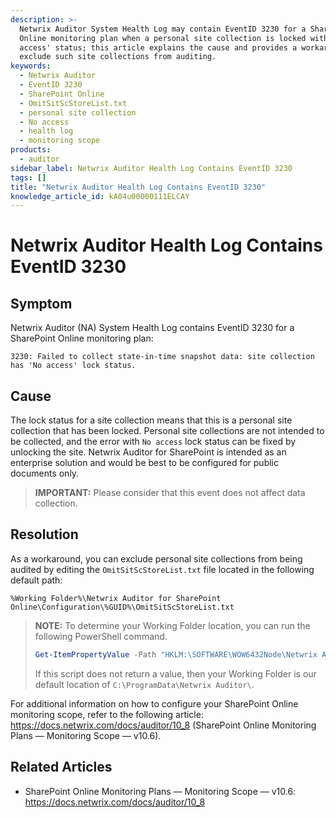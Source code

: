 ```yaml
---
description: >-
  Netwrix Auditor System Health Log may contain EventID 3230 for a SharePoint
  Online monitoring plan when a personal site collection is locked with a 'No
  access' status; this article explains the cause and provides a workaround to
  exclude such site collections from auditing.
keywords:
  - Netwrix Auditor
  - EventID 3230
  - SharePoint Online
  - OmitSitScStoreList.txt
  - personal site collection
  - No access
  - health log
  - monitoring scope
products:
  - auditor
sidebar_label: Netwrix Auditor Health Log Contains EventID 3230
tags: []
title: "Netwrix Auditor Health Log Contains EventID 3230"
knowledge_article_id: kA04u00000111ELCAY
---
```


# Netwrix Auditor Health Log Contains EventID 3230

## Symptom

Netwrix Auditor (NA) System Health Log contains EventID 3230 for a SharePoint Online monitoring plan:

```text
3230: Failed to collect state‑in‑time snapshot data: site collection has 'No access' lock status.
```

## Cause

The lock status for a site collection means that this is a personal site collection that has been locked. Personal site collections are not intended to be collected, and the error with `No access` lock status can be fixed by unlocking the site. Netwrix Auditor for SharePoint is intended as an enterprise solution and would be best to be configured for public documents only.

> **IMPORTANT:** Please consider that this event does not affect data collection.

## Resolution

As a workaround, you can exclude personal site collections from being audited by editing the `OmitSitScStoreList.txt` file located in the following default path:

```
%Working Folder%\Netwrix Auditor for SharePoint Online\Configuration\%GUID%\OmitSitScStoreList.txt
```

> **NOTE:** To determine your Working Folder location, you can run the following PowerShell command.
>
> ```powershell
> Get-ItemPropertyValue -Path "HKLM:\SOFTWARE\WOW6432Node\Netwrix Auditor\DataPathOverride" -Name "(Default)”
> ```
>
> If this script does not return a value, then your Working Folder is our default location of `C:\ProgramData\Netwrix Auditor\`.

For additional information on how to configure your SharePoint Online monitoring scope, refer to the following article: https://docs.netwrix.com/docs/auditor/10_8 (SharePoint Online Monitoring Plans — Monitoring Scope — v10.6).

## Related Articles

- SharePoint Online Monitoring Plans — Monitoring Scope — v10.6: https://docs.netwrix.com/docs/auditor/10_8

